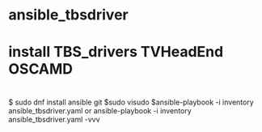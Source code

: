 # ansible_tbsdriver
# install TBS_drivers TVHeadEnd OSCAMD
#
$ sudo dnf install ansible git
$sudo visudo
$ansible-playbook -i inventory ansible_tbsdriver.yaml or ansible-playbook -i inventory ansible_tbsdriver.yaml -vvv
